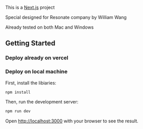 This is a [Next.js](https://nextjs.org) project  

Special designed for Resonate company  by William Wang  

Already tested on both Mac and Windows

## Getting Started
### Deploy already on vercel

### Deploy on local machine
First, install the libiaries:
```bash
npm install
```

Then, run the development server:
```bash
npm run dev
```

Open [http://localhost:3000](http://localhost:3000) with your browser to see the result.
